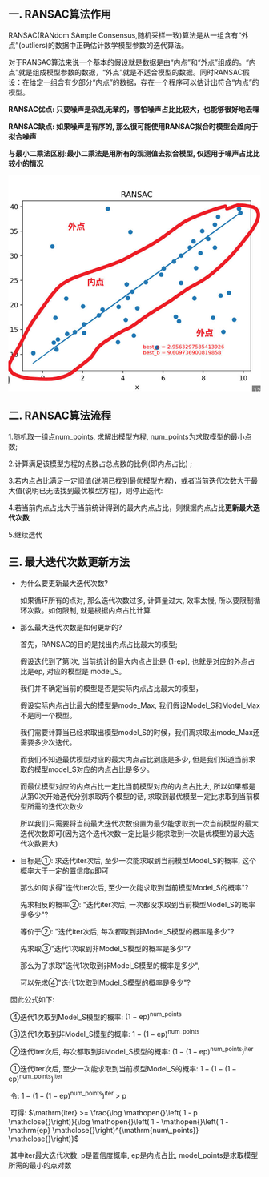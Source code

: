 ## 一. RANSAC算法作用

RANSAC(RANdom SAmple Consensus,随机采样一致)算法是从一组含有“外点”(outliers)的数据中正确估计数学模型参数的迭代算法。

对于RANSAC算法来说一个基本的假设就是数据是由“内点”和“外点”组成的。“内点”就是组成模型参数的数据，“外点”就是不适合模型的数据。同时RANSAC假设：在给定一组含有少部分“内点”的数据，存在一个程序可以估计出符合“内点”的模型。

**RANSAC优点: 只要噪声是杂乱无章的，哪怕噪声占比比较大，也能够很好地去噪**

**RANSAC缺点: 如果噪声是有序的, 那么很可能使用RANSAC拟合时模型会趋向于拟合噪声**

**与最小二乘法区别:最小二乘法是用所有的观测值去拟合模型, 仅适用于噪声占比比较小的情况**

![](assets/inner_outer.jpg)

## 二. RANSAC算法流程

1.随机取一组点num_points, 求解出模型方程, num_points为求取模型的最小点数;

2.计算满足该模型方程的点数占总点数的比例(即内点占比) ;

3.若内点占比满足一定阈值(说明已找到最优模型方程)，或者当前迭代次数大于最大值(说明已无法找到最优模型方程)，则停止迭代:

4.若当前内点占比大于当前统计得到的最大内点占比，则根据内点占比**更新最大迭代次数**

5.继续选代

## 三. 最大迭代次数更新方法

* 为什么要更新最大迭代次数?

  如果循环所有的点对, 那么迭代次数过多, 计算量过大, 效率太慢, 所以要限制循环次数。如何限制, 就是根据内点占比计算

* 那么最大迭代次数是如何更新的?

  首先，RANSAC的目的是找出内点占比最大的模型;

  假设迭代到了第i次, 当前统计的最大内点占比是 (1-ep), 也就是对应的外点占比是ep, 对应的模型是 model_S。

  我们并不确定当前的模型是否是实际内点占比最大的模型，

  假设实际内点占比最大的模型是mode_Max, 我们假设Model_S和Model_Max不是同一个模型。

  我们需要计算当已经求取出模型model_S的时候，我们离求取出mode_Max还需要多少次迭代。

  而我们不知道最优模型对应的最大内点占比到底是多少, 但是我们知道当前求取的模型model_S对应的内点占比是多少。

  而最优模型对应的内点占比一定比当前模型对应的内点占比大, 所以如果都是从第0次开始迭代分别求取两个模型的话, 求取到最优模型一定比求取到当前模型所需的迭代次数少

  所以我们只需要将当前最大迭代次数设置为最少能求取到一次当前模型的最大迭代次数即可(因为这个迭代次数一定比最少能求取到一次最优模型的最大迭代次数要大)

* 目标是①: 求迭代iter次后, 至少一次能求取到当前模型Model_S的概率, 这个概率大于一定的置信度p即可

  那么如何求得"迭代iter次后, 至少一次能求取到当前模型Model_S的概率"?

  先求相反的概率②: "迭代iter次后, 一次都没求取到当前模型Model_S的概率是多少"?

  等价于②: "迭代iter次后, 每次都取到非Model_S模型的概率是多少"?

  先求取③"迭代1次取到非Model_S模型的概率是多少"?

  那么为了求取"迭代1次取到非Model_S模型的概率是多少", 

  可以先求④"迭代1次取到Model_S模型的概率是多少"?


​	因此公式如下:

​		④迭代1次取到Model_S模型的概率: $\mathopen{}\left( 1 - \mathrm{ep} \mathclose{}\right)^{\mathrm{num\_points}}$

​		③迭代1次取到非Model_S模型的概率: $1 - \mathopen{}\left( 1 - \mathrm{ep} \mathclose{}\right)^{\mathrm{num\_points}}$

​		②迭代iter次后, 每次都取到非Model_S模型的概率: $\mathopen{}\left( 1 - \mathopen{}\left( 1 - \mathrm{ep} \mathclose{}\right)^{\mathrm{num\_points}} \mathclose{}\right)^{\mathrm{iter}}$

​		①迭代iter次后, 至少一次能求取到当前模型Model_S的概率: $1 - \mathopen{}\left( 1 - \mathopen{}\left( 1 - \mathrm{ep} \mathclose{}\right)^{\mathrm{num\_points}} \mathclose{}\right)^{\mathrm{iter}}$

​	令: $1 - \mathopen{}\left( 1 - \mathopen{}\left( 1 - \mathrm{ep} \mathclose{}\right)^{\mathrm{num\_points}} \mathclose{}\right)^{\mathrm{iter}}$ > p

​	可得: $\mathrm{iter} >= \frac{\log \mathopen{}\left( 1 - p \mathclose{}\right)}{\log \mathopen{}\left( 1 - \mathopen{}\left( 1 - \mathrm{ep} \mathclose{}\right)^{\mathrm{num\_points}} \mathclose{}\right)}$

​	其中iter最大迭代次数, p是置信度概率, ep是内点占比, model_points是求取模型所需的最小的点对数

